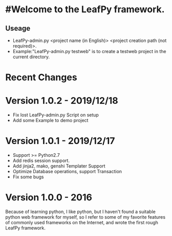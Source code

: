 #Welcome to the LeafPy framework.
==================================

Useage
-------
- LeafPy-admin.py <project name (in English)> <project creation path (not required)>. 
- Example:"LeafPy-admin.py testweb" is to create a testweb project in the current directory.


Recent Changes
===============

Version 1.0.2 - 2019/12/18
===========================
- Fix lost LeafPy-admin.py Script on setup
- Add some Example to demo project

Version 1.0.1 - 2019/12/17
===========================
- Support >= Python2.7
- Add redis session support.
- Add jinja2, mako, genshi Templater Support
- Optimize Database operations, support Transaction
- Fix some bugs

Version 1.0.0 - 2016
===========================
Because of learning python, I like python, but I haven't found a suitable python web framework for myself, so I refer to some of my favorite features of commonly used frameworks on the Internet, and wrote the first rough LeafPy framework.